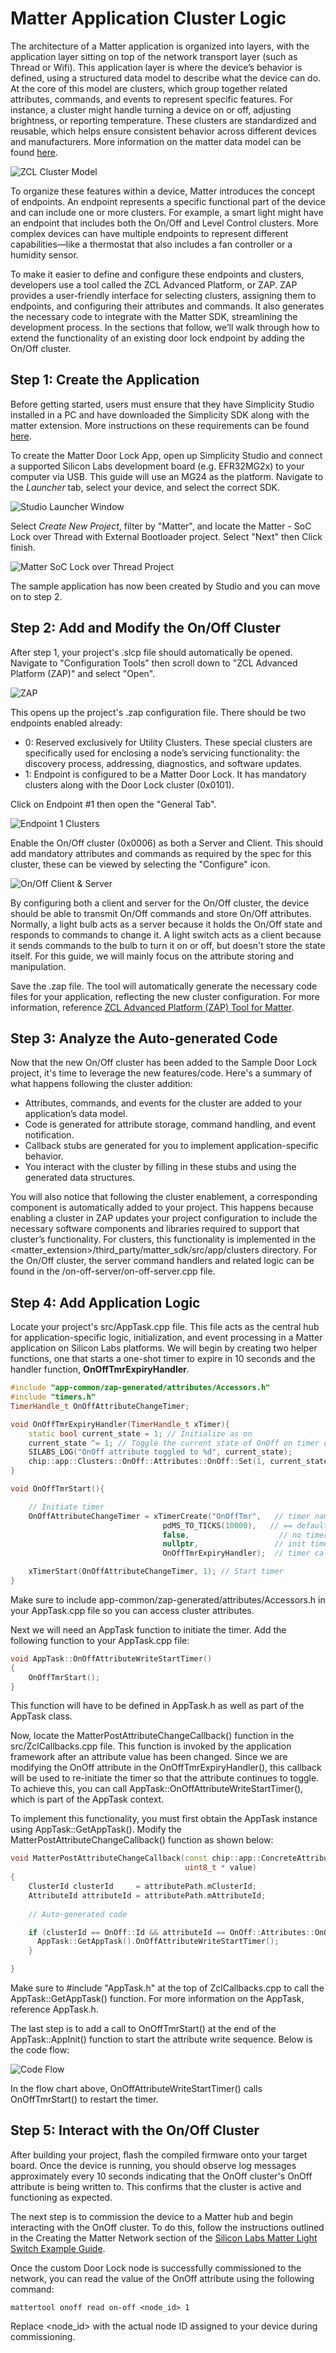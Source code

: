 # Matter Application Cluster Logic 

The architecture of a Matter application is organized into layers, with the application layer sitting on top of the network transport layer (such as Thread or Wifi). This application layer is where the device’s behavior is defined, using a structured data model to describe what the device can do. At the core of this model are clusters, which group together related attributes, commands, and events to represent specific features. For instance, a cluster might handle turning a device on or off, adjusting brightness, or reporting temperature. These clusters are standardized and reusable, which helps ensure consistent behavior across different devices and manufacturers. More information on the matter data model can be found [here](https://docs.silabs.com/matter/latest/matter-fundamentals-data-model/).

![ZCL Cluster Model](./images/ClusterLogicModel.jpg)

To organize these features within a device, Matter introduces the concept of endpoints. An endpoint represents a specific functional part of the device and can include one or more clusters. For example, a smart light might have an endpoint that includes both the On/Off and Level Control clusters. More complex devices can have multiple endpoints to represent different capabilities—like a thermostat that also includes a fan controller or a humidity sensor.

To make it easier to define and configure these endpoints and clusters, developers use a tool called the ZCL Advanced Platform, or ZAP. ZAP provides a user-friendly interface for selecting clusters, assigning them to endpoints, and configuring their attributes and commands. It also generates the necessary code to integrate with the Matter SDK, streamlining the development process. In the sections that follow, we’ll walk through how to extend the functionality of an existing door lock endpoint by adding the On/Off cluster.

## Step 1: Create the Application

Before getting started, users must ensure that they have Simplicity Studio installed in a PC and have downloaded the Simplicity SDK along with the matter extension. More instructions on these requirements can be found [here](https://docs.silabs.com/matter/1.0.5/matter-studio/).

To create the Matter Door Lock App, open up Simplicity Studio and connect a supported Silicon Labs development board (e.g. EFR32MG2x) to your computer via USB. This guide will use an MG24 as the platform. Navigate to the *Launcher* tab, select your device, and select the correct SDK.

![Studio Launcher Window](./images/ClusterLogic1.png)

Select *Create New Project*, filter by "Matter", and locate the Matter - SoC Lock over Thread with External Bootloader project. Select "Next" then Click finish. 

![Matter SoC Lock over Thread Project](./images/ClusterLogic2.png)

The sample application has now been created by Studio and you can move on to step 2.

## Step 2: Add and Modify the On/Off Cluster 

After step 1, your project's .slcp file should automatically be opened. Navigate to "Configuration Tools" then scroll down to "ZCL Advanced Platform (ZAP)" and select "Open".

![ZAP](./images/ClusterLogic3.png)

This opens up the project's .zap configuration file. There should be two endpoints enabled already:
- 0: Reserved exclusively for Utility Clusters. These special clusters are specifically used for enclosing a node’s servicing functionality: the discovery process, addressing, diagnostics, and software updates.
- 1: Endpoint is configured to be a Matter Door Lock. It has mandatory clusters along with the Door Lock cluster (0x0101).

 Click on Endpoint #1 then open the "General Tab". 

![Endpoint 1 Clusters](./images/ClusterLogic4.png)

Enable the On/Off cluster (0x0006) as both a Server and Client. This should add mandatory attributes and commands as required by the spec for this cluster, these can be viewed by selecting the "Configure" icon.

![On/Off Client & Server](./images/ClusterLogic5.png)

By configuring both a client and server for the On/Off cluster, the device should be able to transmit On/Off commands and store On/Off attributes. Normally, a light bulb acts as a server because it holds the On/Off state and responds to commands to change it. A light switch acts as a client because it sends commands to the bulb to turn it on or off, but doesn't store the state itself. For this guide, we will mainly focus on the attribute storing and manipulation.

Save the .zap file. The tool will automatically generate the necessary code files for your application, reflecting the new cluster configuration. For more information, reference [ZCL Advanced Platform (ZAP) Tool for Matter](https://docs.silabs.com/matter/latest/matter-references/matter-zap).


## Step 3: Analyze the Auto-generated Code

Now that the new On/Off cluster has been added to the Sample Door Lock project, it's time to leverage the new features/code. Here's a summary of what happens following the cluster addition:

- Attributes, commands, and events for the cluster are added to your application’s data model.
- Code is generated for attribute storage, command handling, and event notification.
- Callback stubs are generated for you to implement application-specific behavior.
- You interact with the cluster by filling in these stubs and using the generated data structures.

You will also notice that following the cluster enablement, a corresponding component is automatically added to your project. This happens because enabling a cluster in ZAP updates your project configuration to include the necessary software components and libraries required to support that cluster’s functionality. For clusters, this functionality is implemented in the <matter_extension>/third_party/matter_sdk/src/app/clusters directory. For the On/Off cluster, the server command handlers and related logic can be found in the /on-off-server/on-off-server.cpp file.

## Step 4: Add Application Logic 

Locate your project's src/AppTask.cpp file. This file acts as the central hub for application-specific logic, initialization, and event processing in a Matter application on Silicon Labs platforms. We will begin by creating two helper functions, one that starts a one-shot timer to expire in 10 seconds and the handler function, **OnOffTmrExpiryHandler**.

```C++
#include "app-common/zap-generated/attributes/Accessors.h"
#include "timers.h"
TimerHandle_t OnOffAttributeChangeTimer;

void OnOffTmrExpiryHandler(TimerHandle_t xTimer){
    static bool current_state = 1; // Initialize as on
    current_state ^= 1; // Toggle the current state of OnOff on timer expiry
    SILABS_LOG("OnOff attribute toggled to %d", current_state);
    chip::app::Clusters::OnOff::Attributes::OnOff::Set(1, current_state); // Modify the attribute
}

void OnOffTmrStart(){

    // Initiate timer
    OnOffAttributeChangeTimer = xTimerCreate("OnOffTmr",   // timer name
                                  pdMS_TO_TICKS(10000),   // == default timer period (mS)
                                  false,                    // no timer reload (==one-shot)
                                  nullptr,                 // init timer id = app task obj context
                                  OnOffTmrExpiryHandler);  // timer callback handler

    xTimerStart(OnOffAttributeChangeTimer, 1); // Start timer
}
```

Make sure to include app-common/zap-generated/attributes/Accessors.h in your AppTask.cpp file so you can access cluster attributes. 

Next we will need an AppTask function to initiate the timer. Add the following function to your AppTask.cpp file:

```C++
void AppTask::OnOffAttributeWriteStartTimer()
{
    OnOffTmrStart();
}
```

This function will have to be defined in AppTask.h as well as part of the AppTask class.

Now, locate the MatterPostAttributeChangeCallback() function in the src/ZclCallbacks.cpp file. This function is invoked by the application framework after an attribute value has been changed. Since we are modifying the OnOff attribute in the OnOffTmrExpiryHandler(), this callback will be used to re-initiate the timer so that the attribute continues to toggle. To achieve this, you can call AppTask::OnOffAttributeWriteStartTimer(), which is part of the AppTask context.

To implement this functionality, you must first obtain the AppTask instance using AppTask::GetAppTask(). Modify the MatterPostAttributeChangeCallback() function as shown below:

```C++
void MatterPostAttributeChangeCallback(const chip::app::ConcreteAttributePath & attributePath, uint8_t type, uint16_t size,
                                       uint8_t * value)
{
    ClusterId clusterId     = attributePath.mClusterId;
    AttributeId attributeId = attributePath.mAttributeId;
    
    // Auto-generated code 

    if (clusterId == OnOff::Id && attributeId == OnOff::Attributes::OnOff::Id){
      AppTask::GetAppTask().OnOffAttributeWriteStartTimer();
    }

}
```
Make sure to #include "AppTask.h" at the top of ZclCallbacks.cpp to call the AppTask::GetAppTask() function. For more information on the AppTask, reference AppTask.h.

The last step is to add a call to OnOffTmrStart() at the end of the AppTask::AppInit() function to start the attribute write sequence. Below is the code flow:

![Code Flow](./images/ClusterLogic6.jpg)

In the flow chart above, OnOffAttributeWriteStartTimer() calls OnOffTmrStart() to restart the timer.

## Step 5: Interact with the On/Off Cluster 

After building your project, flash the compiled firmware onto your target board. Once the device is running, you should observe log messages approximately every 10 seconds indicating that the OnOff cluster's OnOff attribute is being written to. This confirms that the cluster is active and functioning as expected.

The next step is to commission the device to a Matter hub and begin interacting with the OnOff cluster. To do this, follow the instructions outlined in the Creating the Matter Network section of the [Silicon Labs Matter Light Switch Example Guide](https://docs.silabs.com/matter/2.6.0/matter-light-switch-example/02-thread-light-switch-example#creating-the-matter-network).

Once the custom Door Lock node is successfully commissioned to the network, you can read the value of the OnOff attribute using the following command:

```
mattertool onoff read on-off <node_id> 1
```

Replace <node_id> with the actual node ID assigned to your device during commissioning.